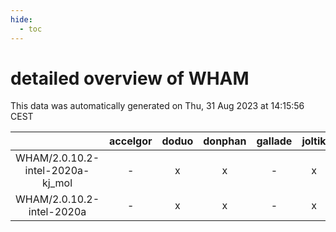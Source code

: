 ```yaml
---
hide:
  - toc
---
```


detailed overview of WHAM
=========================


This data was automatically generated on Thu, 31 Aug 2023 at 14:15:56 CEST  

| |accelgor|doduo|donphan|gallade|joltik|skitty|swalot|victini|
| :---: | :---: | :---: | :---: | :---: | :---: | :---: | :---: | :---: |
|WHAM/2.0.10.2-intel-2020a-kj_mol|-|x|x|-|x|x|x|x|
|WHAM/2.0.10.2-intel-2020a|-|x|x|-|x|x|x|x|
